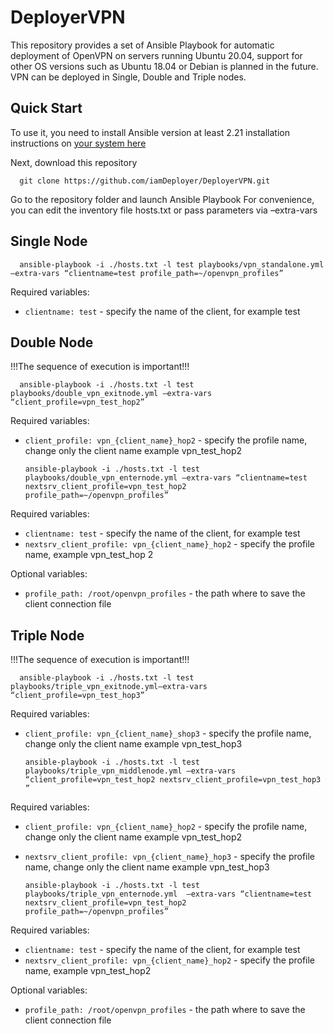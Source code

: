 # DeployerVPN
This repository provides a set of Ansible Playbook for automatic deployment of OpenVPN on servers running Ubuntu 20.04, support for other OS versions such as Ubuntu 18.04 or Debian is planned in the future. VPN can be deployed in Single, Double and Triple nodes.

## Quick Start

To use it, you need to install Ansible version at least 2.21 installation instructions on [your system here](https://docs.ansible.com/ansible/latest/installation_guide/installation_distros.html)

Next, download this repository

      git clone https://github.com/iamDeployer/DeployerVPN.git

Go to the repository folder and launch Ansible Playbook
For convenience, you can edit the inventory file hosts.txt or pass parameters via –extra-vars

## Single Node

      ansible-playbook -i ./hosts.txt -l test playbooks/vpn_standalone.yml –extra-vars “clientname=test profile_path=~/openvpn_profiles”  

Required variables:
* `clientname: test` - specify the name of the client, for example test

## Double Node 

!!!The sequence of execution is important!!!

      ansible-playbook -i ./hosts.txt -l test playbooks/double_vpn_exitnode.yml –extra-vars “client_profile=vpn_test_hop2”    

Required variables:
* `client_profile: vpn_{client_name}_hop2` - specify the profile name, change only the client name example vpn_test_hop2

      ansible-playbook -i ./hosts.txt -l test playbooks/double_vpn_enternode.yml –extra-vars “clientname=test nextsrv_client_profile=vpn_test_hop2 profile_path=~/openvpn_profiles”   

Required variables:
* `clientname: test` - specify the name of the client, for example test
* `nextsrv_client_profile: vpn_{client_name}_hop2` - specify the profile name, example vpn_test_hop 2

Optional variables:
* `profile_path: /root/openvpn_profiles` - the path where to save the client connection file

## Triple Node

!!!The sequence of execution is important!!!

      ansible-playbook -i ./hosts.txt -l test playbooks/triple_vpn_exitnode.yml–extra-vars “client_profile=vpn_test_hop3”   

Required variables:
* `client_profile: vpn_{client_name}_shop3` - specify the profile name, change only the client name example vpn_test_hop3

      ansible-playbook -i ./hosts.txt -l test playbooks/triple_vpn_middlenode.yml –extra-vars “client_profile=vpn_test_hop2 nextsrv_client_profile=vpn_test_hop3 ”   

Required variables:
* `client_profile: vpn_{client_name}_hop2` - specify the profile name, change only the client name example vpn_test_hop2
* `nextsrv_client_profile: vpn_{client_name}_hop3` - specify the profile name, change only the client name example vpn_test_hop3

      ansible-playbook -i ./hosts.txt -l test playbooks/triple_vpn_enternode.yml  –extra-vars “clientname=test nextsrv_client_profile=vpn_test_hop2 profile_path=~/openvpn_profiles”   

Required variables:
* `clientname: test` - specify the name of the client, for example test
* `nextsrv_client_profile: vpn_{client_name}_hop2` - specify the profile name, example vpn_test_hop2

Optional variables:
* `profile_path: /root/openvpn_profiles` - the path where to save the client connection file
